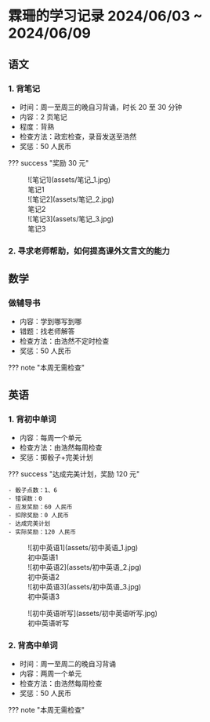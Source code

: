 # 霖珊的学习记录 2024/06/03 ~ 2024/06/09

## 语文

### 1. 背笔记

- 时间：周一至周三的晚自习背诵，时长 20 至 30 分钟
- 内容：2 页笔记
- 程度：背熟
- 检查方法：政宏检查，录音发送至浩然
- 奖惩：50 人民币

??? success "奖励 30 元"

<figure markdown>
  ![笔记1](assets/笔记_1.jpg)
  <figcaption><div class=normal_font>笔记1<div></figcaption>
  ![笔记2](assets/笔记_2.jpg)
  <figcaption><div class=normal_font>笔记2<div></figcaption>
  ![笔记3](assets/笔记_3.jpg)
  <figcaption><div class=normal_font>笔记3<div></figcaption>
</figure>

### 2. 寻求老师帮助，如何提高课外文言文的能力

## 数学

### 做辅导书

- 内容：学到哪写到哪
- 错题：找老师解答
- 检查方法：由浩然不定时检查
- 奖惩：50 人民币

??? note "本周无需检查"

## 英语

### 1. 背初中单词

- 内容：每周一个单元
- 检查方法：由浩然每周检查
- 奖惩：掷骰子+完美计划

??? success "达成完美计划，奖励 120 元"

    - 骰子点数：1、6
    - 错误数：0
    - 应发奖励：60 人民币
    - 扣除奖励：0 人民币
    - 达成完美计划
    - 实际奖励：120 人民币

<figure markdown>
  ![初中英语1](assets/初中英语_1.jpg)
  <figcaption><div class=normal_font>初中英语1<div></figcaption>
  ![初中英语2](assets/初中英语_2.jpg)
  <figcaption><div class=normal_font>初中英语2<div></figcaption>
  ![初中英语3](assets/初中英语_3.jpg)
  <figcaption><div class=normal_font>初中英语3<div></figcaption>
</figure>

<figure markdown>
  ![初中英语听写](assets/初中英语听写.jpg)
  <figcaption><div class=normal_font>初中英语听写<div></figcaption>
</figure>

### 2. 背高中单词

- 时间：周一至周二的晚自习背诵
- 内容：两周一个单元
- 检查方法：由浩然每周检查
- 奖惩：50 人民币

??? note "本周无需检查"

<style>
    .normal_font {
        font-style: normal;
    }
</style>

